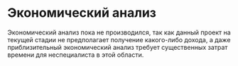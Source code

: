 # Экономический анализ

Экономический анализ пока не производился, так как данный проект на текущей стадии не предполагает получение какого-либо дохода,
а даже приблизительный экономический анализ требует существенных затрат времени для неспециалиста в этой области.
